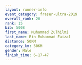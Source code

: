 ```yaml
---
layout: runner-info 
event_category: fraser-ultra-2019 
overall_rank: 20
rank: 15
bib: 5008
first_name: Muhammad Zulhilmi
last_name: Bin Muhammad Faizal
distance: 50KM
category_km: 50KM
gender: Male
finish_time: 6-17-47
---
```

